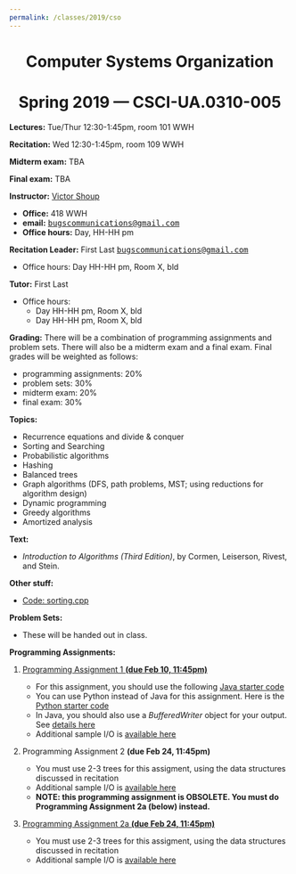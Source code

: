 ```yaml
---
permalink: /classes/2019/cso
---
```

<center>

<h1> Computer Systems Organization </h1>

<h1> Spring 2019 — CSCI-UA.0310-005 </h1>

</center>

**Lectures:** Tue/Thur 12:30-1:45pm, room 101 WWH

**Recitation:** Wed 12:30-1:45pm, room 109 WWH

**Midterm exam:** TBA

**Final exam:** TBA

**Instructor:** [Victor Shoup](https://www.shoup.net/)

*   **Office:** 418 WWH
*   **email:** <tt>bugscommunications@gmail.com</tt>
*   **Office hours:** Day, HH-HH pm

**Recitation Leader:** First Last <tt><bugscommunications@gmail.com></tt>

*   Office hours: Day HH-HH pm, Room X, bld

**Tutor:** First Last

*   Office hours:
    *   Day HH-HH pm, Room X, bld
    *   Day HH-HH pm, Room X, bld

**Grading:** There will be a combination of programming assignments and problem sets. There will also be a midterm exam and a final exam. Final grades will be weighted as follows:

*   programming assignments: 20%
*   problem sets: 30%
*   midterm exam: 20%
*   final exam: 30%

**Topics:**

*   Recurrence equations and divide & conquer
*   Sorting and Searching
*   Probabilistic algorithms
*   Hashing
*   Balanced trees
*   Graph algorithms (DFS, path problems, MST; using reductions for algorithm design)
*   Dynamic programming
*   Greedy algorithms
*   Amortized analysis

**Text:**

*   _Introduction to Algorithms (Third Edition)_, by Cormen, Leiserson, Rivest, and Stein.

**Other stuff:**

*   [Code: sorting.cpp](https://cs.nyu.edu/courses/spring19/CSCI-UA.0310-005/sorting.cpp)

**Problem Sets:**

*   These will be handed out in class.

**Programming Assignments:**

1.  [Programming Assignment 1 **(due Feb 10, 11:45pm)**](https://www.hackerrank.com/basic-algorithms-spring-2019-pa1)
    *   For this assignment, you should use the following [Java starter code](https://cs.nyu.edu/courses/spring19/CSCI-UA.0310-005/twothree-starter.java)
    *   You can use Python instead of Java for this assignment. Here is the [Python starter code](https://cs.nyu.edu/courses/spring19/CSCI-UA.0310-005/twothree-starter.py)
    *   In Java, you should also use a _BufferedWriter_ object for your output. See [details here](https://cs.nyu.edu/courses/spring19/CSCI-UA.0310-005/UseBufferedWriter.java)
    *   Additional sample I/O is [available here](https://cs.nyu.edu/courses/spring19/CSCI-UA.0310-005/2-3-tree-range-query-sample-io.zip)
2.  Programming Assignment 2 **(due Feb 24, 11:45pm)**
    *   You must use 2-3 trees for this assigment, using the data structures discussed in recitation
    *   Additional sample I/O is [available here](https://cs.nyu.edu/courses/spring19/CSCI-UA.0310-005/2-3-tree-range-update-sample-io.zip)
    *   **NOTE: this programming assignment is OBSOLETE. You must do Programming Assignment 2a (below) instead.**
3.  [Programming Assignment 2a **(due Feb 24, 11:45pm)**](https://www.hackerrank.com/basic-algorithms-spring-2019-pa2a)

    *   You must use 2-3 trees for this assigment, using the data structures discussed in recitation
    *   Additional sample I/O is [available here](https://cs.nyu.edu/courses/spring19/CSCI-UA.0310-005/2-3-tree-range-update-sample-io.zip)
